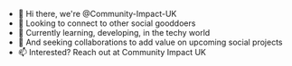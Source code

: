 - 👋 Hi there, we're @Community-Impact-UK
- 👀 Looking to connect to other social gooddoers
- 🌱 Currently learning, developing, in the techy world
- 💞️ And seeking collaborations to add value on upcoming social projects
- 📫 Interested? Reach out at Community Impact UK 

<!---
Community-Impact-UK/Community-Impact-UK is a ✨ special ✨ repository because its `README.md` (this file) appears on your GitHub profile.
You can click the Preview link to take a look at your changes.
--->
